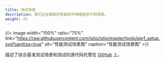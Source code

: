 ```yaml
---
title: 测试场景
description: 我们正在跟踪的性能和可伸缩性的不同场景。
weight: 25
---
```


{{< image width="100%" ratio="75%"
    link="https://raw.githubusercontent.com/istio/istio/master/tools/perf_setup.svg?sanitize=true"
    alt="性能测试场景图"
    caption="性能测试场景图"
    >}}

描述了综合基准测试场景和测试的源代码托管在 [GitHub](https://github.com/istio/istio/blob/{{<branch_name>}}/tools#istio-load-testing-user-guide) 上。

<!-- add blueperf and more details -->
